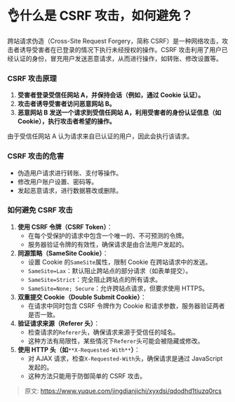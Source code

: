 # 👌什么是 CSRF 攻击，如何避免？

跨站请求伪造（Cross-Site Request Forgery，简称 CSRF）是一种网络攻击，攻击者诱导受害者在已登录的情况下执行未经授权的操作。CSRF 攻击利用了用户已经认证的身份，冒充用户发送恶意请求，从而进行操作，如转账、修改设置等。

### CSRF 攻击原理
1. **受害者登录受信任网站 A，并保持会话（例如，通过 Cookie 认证）。**
2. **攻击者诱导受害者访问恶意网站 B。**
3. **恶意网站 B 发送一个请求到受信任网站 A，利用受害者的身份认证信息（如 Cookie），执行攻击者希望的操作。**

由于受信任网站 A 认为请求来自已认证的用户，因此会执行该请求。

### CSRF 攻击的危害
+ 伪造用户请求进行转账、支付等操作。
+ 修改用户账户设置、密码等。
+ 发起恶意请求，进行数据篡改或删除。

### 如何避免 CSRF 攻击
1. **使用 CSRF 令牌（CSRF Token）**：
    - 在每个受保护的请求中包含一个唯一的、不可预测的令牌。
    - 服务器验证令牌的有效性，确保请求是由合法用户发起的。
2. **同源策略（SameSite Cookie）**：
    - 设置 Cookie 的`SameSite`属性，限制 Cookie 在跨站请求中的发送。
    - `SameSite=Lax`：默认阻止跨站点的部分请求（如表单提交）。
    - `SameSite=Strict`：完全阻止跨站点的所有请求。
    - `SameSite=None; Secure`：允许跨站点请求，但要求使用 HTTPS。
3. **双重提交 Cookie（Double Submit Cookie）**：
    - 在请求中同时包含 CSRF 令牌作为 Cookie 和请求参数，服务器验证两者是否一致。
4. **验证请求来源（Referer 头）**：
    - 检查请求的`Referer`头，确保请求来源于受信任的域名。
    - 这种方法有局限性，某些情况下`Referer`头可能会被隐藏或修改。
5. **使用 HTTP 头（如**`**X-Requested-With**`**）**：
    - 对 AJAX 请求，检查`X-Requested-With`头，确保请求是通过 JavaScript 发起的。
    - 这种方法只能用于防御简单的 CSRF 攻击。



> 原文: <https://www.yuque.com/jingdianjichi/xyxdsi/qdodhd1tiuzq0rcs>